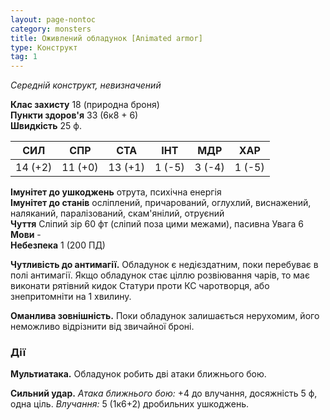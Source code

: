 ```yaml
---
layout: page-nontoc
category: monsters
title: Оживлений обладунок [Animated armor]
type: Конструкт
tag: 1
---
```


_Середній конструкт, невизначений_  

**Клас захисту** 18 (природна броня)    
**Пункти здоров'я** 33 (6к8 + 6)    
**Швидкість** 25 ф.  

| СИЛ     | СПР     | СТА     | ІНТ    | МДР    | ХАР    |
| ------- | ------- | ------- | ------ | ------ | ------ |
| 14 (+2) | 11 (+0) | 13 (+1) | 1 (-5) | 3 (-4) | 1 (-5) |

**Імунітет до ушкоджень** отрута, психічна енергія    
**Імунітет до станів** осліплений, причарований, оглухлий, виснажений, наляканий, паралізований, скам'янілий, отруєний    
**Чуття** Сліпий зір 60 фт (сліпий поза цими межами), пасивна Увага 6    
**Мови** -    
**Небезпека** 1 (200 ПД)  

**Чутливість до антимагії.** Обладунок є недієздатним, поки перебуває в полі антимагії. Якщо обладунок стає ціллю розвіювання чарів, то має виконати рятівний кидок Статури проти КС чаротворця, або знепритомніти на 1 хвилину.    

**Оманлива зовнішність.** Поки обладунок залишається нерухомим, його неможливо відрізнити від звичайної броні.

### Дії
**Мультиатака.** Обладунок робить дві атаки ближнього бою.    

**Сильний удар.** _Атака ближнього бою:_ +4 до влучання, досяжність 5 ф, одна ціль. _Влучання:_ 5 (1к6+2) дробильних ушкоджень.
